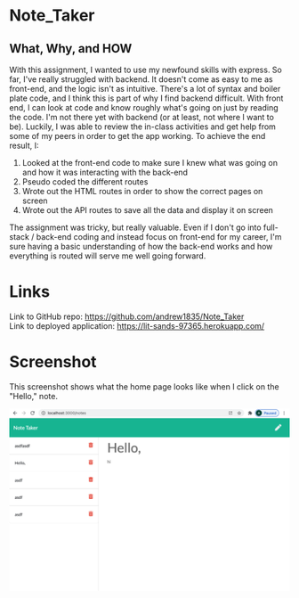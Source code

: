 # Note_Taker

## What, Why, and HOW
With this assignment, I wanted to use my newfound skills with express. So far, I've really struggled with backend. It doesn't come as easy to me as front-end, and the logic isn't as intuitive. There's a lot of syntax and boiler plate code, and I think this is part of why I find backend difficult. With front end, I can look at code and know roughly what's going on just by reading the code. I'm not there yet with backend (or at least, not where I want to be). Luckily, I was able to review the in-class activities and get help from some of my peers in order to get the app working.
To achieve the end result, I:
1. Looked at the front-end code to make sure I knew what was going on and how it was interacting with the back-end 
2. Pseudo coded the different routes
3. Wrote out the HTML routes in order to show the correct pages on screen
4. Wrote out the API routes to save all the data and display it on screen

The assignment was tricky, but really valuable. Even if I don't go into full-stack / back-end coding and instead focus on front-end for my career, I'm sure having a basic understanding of how the back-end works and how everything is routed will serve me well going forward. 

# Links
Link to GitHub repo: https://github.com/andrew1835/Note_Taker
<br>
Link to deployed application: https://lit-sands-97365.herokuapp.com/

# Screenshot
This screenshot shows what the home page looks like when I click on the "Hello," note.

<img src = "./images/expressNotes.jpg" alt = "Home page">

